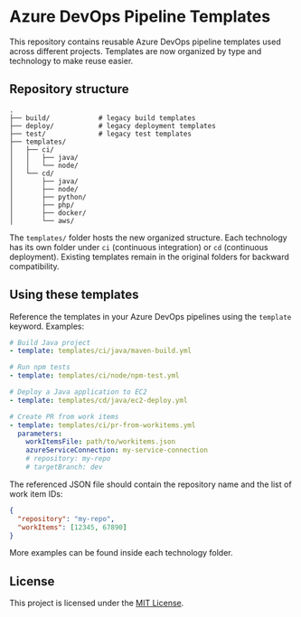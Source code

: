 # Azure DevOps Pipeline Templates

This repository contains reusable Azure DevOps pipeline templates used across different projects.
Templates are now organized by type and technology to make reuse easier.

## Repository structure

```
.
├── build/            # legacy build templates
├── deploy/           # legacy deployment templates
├── test/             # legacy test templates
├── templates/
│   ├── ci/
│   │   ├── java/
│   │   └── node/
│   └── cd/
│       ├── java/
│       ├── node/
│       ├── python/
│       ├── php/
│       ├── docker/
│       └── aws/
```

The `templates/` folder hosts the new organized structure. Each technology has
its own folder under `ci` (continuous integration) or `cd` (continuous
deployment). Existing templates remain in the original folders for backward
compatibility.

## Using these templates

Reference the templates in your Azure DevOps pipelines using the `template`
keyword. Examples:

```yaml
# Build Java project
- template: templates/ci/java/maven-build.yml

# Run npm tests
- template: templates/ci/node/npm-test.yml

# Deploy a Java application to EC2
- template: templates/cd/java/ec2-deploy.yml
```

```yaml
# Create PR from work items
- template: templates/ci/pr-from-workitems.yml
  parameters:
    workItemsFile: path/to/workitems.json
    azureServiceConnection: my-service-connection
    # repository: my-repo
    # targetBranch: dev
```

The referenced JSON file should contain the repository name and the list of work item IDs:

```json
{
  "repository": "my-repo",
  "workItems": [12345, 67890]
}
```

More examples can be found inside each technology folder.

## License

This project is licensed under the [MIT License](LICENSE).

